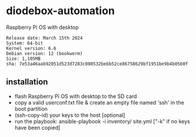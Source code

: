 # diodebox-automation
Raspberry Pi OS with desktop

    Release date: March 15th 2024
    System: 64-bit
    Kernel version: 6.6
    Debian version: 12 (bookworm)
    Size: 1,105MB
    sha: 7e53a46aab92051d523d7283c080532bebb52ce86758629bf1951be9b4b0560f

## installation

  - flash Raspberry Pi OS with desktop to the SD card
  - copy a valid userconf.txt file & create an empty file named 'ssh' in the boot partition
  - (ssh-copy-id) your keys to the host [optional]
  - run the playbook:
    ansible-playbook -i inventory/ site.yml ["-k" if no keys have been copied] 
